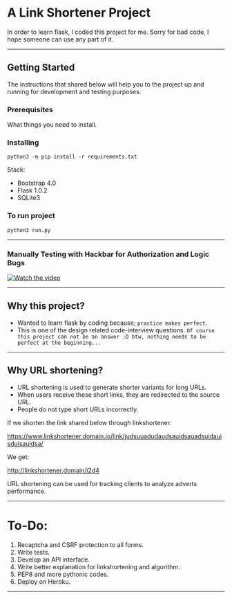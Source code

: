 # A Link Shortener Project

In order to learn flask, I coded this project for me.
Sorry for bad code, I hope someone can use any part of it. 

--------------

## Getting Started

The instructions that shared below will help you to the project up and running for development and testing purposes. 

### Prerequisites

What things you need to install.

### Installing

```
python3 -m pip install -r requirements.txt
```



Stack:
- Bootstrap 4.0 
- Flask 1.0.2
- SQLite3 

### To run project

```
python3 run.py
```

--------------

### Manually Testing with Hackbar for Authorization and Logic Bugs

[![Watch the video](https://img.youtube.com/vi/QWn5VPLUwgI/maxresdefault.jpg)](https://youtu.be/QWn5VPLUwgI)


--------------
Why this project?
----------

- Wanted to learn flask by coding because; ``practice makes perfect``.
- This is one of the design related code-interview questions. 
`` Of course this project can not be an answer :D btw, nothing needs to be perfect at the beginning... ``


--------------
Why URL shortening?
----------

- URL shortening is used to generate shorter variants for long URLs. 
- When users receive these short links, they are redirected to the source URL.
- People do not type short URLs incorrectly.

If we shorten the link shared below through linkshortener:

https://www.linkshortener.domain.io/link/judsuuadudaudsauidsauadsuidauisduisauidsa/

We get:

http://linkshortener.domain/i2d4

URL shortening can be used for tracking clients to analyze adverts performance.


--------------

To-Do: 
===========
1) Recaptcha and CSRF protection to all forms.
2) Write tests.
3) Develop an API interface.
4) Write better explanation for linkshortening and algorithm.
5) PEP8 and more pythonic codes.
6) Deploy on Heroku.

--------------